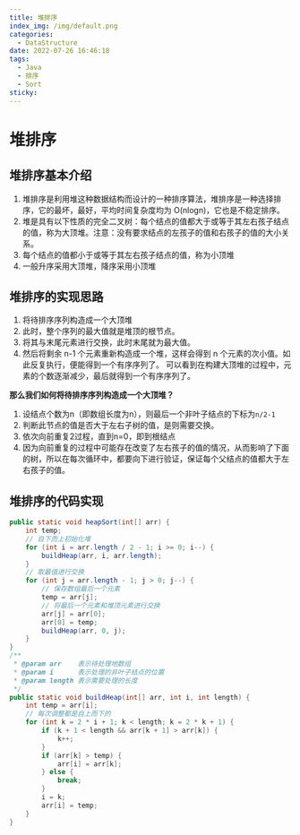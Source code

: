 ```yaml
---
title: 堆排序
index_img: /img/default.png
categories: 
  - DataStructure
date: 2022-07-26 16:46:18
tags: 
  - Java
  - 排序
  - Sort
sticky: 
---
```


# 堆排序

## 堆排序基本介绍
1. 堆排序是利用堆这种数据结构而设计的一种排序算法，堆排序是一种选择排序，它的最坏，最好，平均时间复杂度均为 O(nlogn)，它也是不稳定排序。
2. 堆是具有以下性质的完全二叉树：每个结点的值都大于或等于其左右孩子结点的值，称为大顶堆。注意：没有要求结点的左孩子的值和右孩子的值的大小关系。
3. 每个结点的值都小于或等于其左右孩子结点的值，称为小顶堆
4. 一般升序采用大顶堆，降序采用小顶堆

## 堆排序的实现思路

1. 将待排序序列构造成一个大顶堆
2. 此时，整个序列的最大值就是堆顶的根节点。
3. 将其与末尾元素进行交换，此时末尾就为最大值。
4. 然后将剩余 n-1 个元素重新构造成一个堆，这样会得到 n 个元素的次小值。如此反复执行，便能得到一个有序序列了。
可以看到在构建大顶堆的过程中，元素的个数逐渐减少，最后就得到一个有序序列了。

**那么我们如何将待排序序列构造成一个大顶堆？**

1. 设结点个数为n（即数组长度为n），则最后一个非叶子结点的下标为`n/2-1`
2. 判断此节点的值是否大于左右子树的值，是则需要交换。
3. 依次向前重复2过程，直到n=0，即到根结点
4. 因为向前重复的过程中可能存在改变了左右孩子的值的情况，从而影响了下面的树，所以在每次循环中，都要向下进行验证，保证每个父结点的值都大于左右孩子的值。

## 堆排序的代码实现

```java
public static void heapSort(int[] arr) {
    int temp;
    // 自下而上初始化堆
    for (int i = arr.length / 2 - 1; i >= 0; i--) {
        buildHeap(arr, i, arr.length);
    }
    // 取最值进行交换
    for (int j = arr.length - 1; j > 0; j--) {
        // 保存数组最后一个元素
        temp = arr[j];
        // 将最后一个元素和堆顶元素进行交换
        arr[j] = arr[0];
        arr[0] = temp;
        buildHeap(arr, 0, j);
    }
}
/**
 * @param arr    表示待处理地数组
 * @param i      表示处理的非叶子结点的位置
 * @param length 表示需要处理的长度
 */
public static void buildHeap(int[] arr, int i, int length) {
    int temp = arr[i];
    // 每次调整都是自上而下的
    for (int k = 2 * i + 1; k < length; k = 2 * k + 1) {
        if (k + 1 < length && arr[k + 1] > arr[k]) {
            k++;
        }
        if (arr[k] > temp) {
            arr[i] = arr[k];
        } else {
            break;
        }
        i = k;
        arr[i] = temp;
    }
}
```

